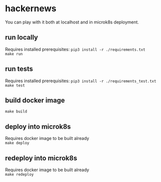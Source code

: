 # hackernews
You can play with it both at localhost and in microk8s deployment.

## run locally
Requires installed prerequisites: ```pip3 install -r ./requirements.txt```\
```make run```

## run tests
Requires installed prerequisites: ```pip3 install -r ./requirements_test.txt```\
```make test```

## build docker image
```make build```

## deploy into microk8s
Requires docker image to be built already\
```make deploy```

## redeploy into microk8s
Requires docker image to be built already\
```make redeploy```
